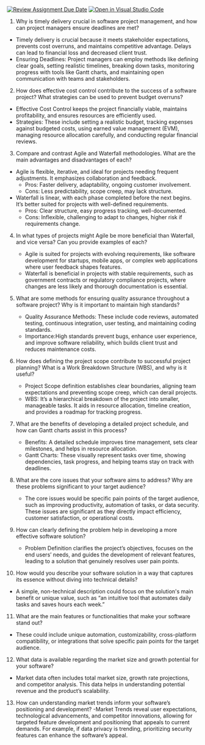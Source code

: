 [![Review Assignment Due Date](https://classroom.github.com/assets/deadline-readme-button-22041afd0340ce965d47ae6ef1cefeee28c7c493a6346c4f15d667ab976d596c.svg)](https://classroom.github.com/a/9pw6JKcu)
[![Open in Visual Studio Code](https://classroom.github.com/assets/open-in-vscode-2e0aaae1b6195c2367325f4f02e2d04e9abb55f0b24a779b69b11b9e10269abc.svg)](https://classroom.github.com/online_ide?assignment_repo_id=17002111&assignment_repo_type=AssignmentRepo)

 1. Why is timely delivery crucial in software project management, and how can project managers ensure deadlines are met?
   - Timely delivery is crucial because it meets stakeholder expectations, prevents cost overruns, and maintains competitive advantage. Delays can lead to financial loss and decreased client trust.
   - Ensuring Deadlines: Project managers can employ methods like defining clear goals, setting realistic timelines, breaking down tasks, monitoring progress with tools like Gantt charts, and maintaining open communication with teams and stakeholders.

 2. How does effective cost control contribute to the success of a software project? What strategies can be used to prevent budget overruns?
   - Effective Cost Control keeps the project financially viable, maintains profitability, and ensures resources are efficiently used.
   - Strategies: These include setting a realistic budget, tracking expenses against budgeted costs, using earned value management (EVM), managing resource allocation carefully, and conducting regular financial reviews.

 3. Compare and contrast Agile and Waterfall methodologies. What are the main advantages and disadvantages of each?
   - Agile is flexible, iterative, and ideal for projects needing frequent adjustments. It emphasizes collaboration and feedback.
      - Pros: Faster delivery, adaptability, ongoing customer involvement.
      - Cons: Less predictability, scope creep, may lack structure.
   - Waterfall is linear, with each phase completed before the next begins. It’s better suited for projects with well-defined requirements.
      - Pros: Clear structure, easy progress tracking, well-documented.
      - Cons: Inflexible, challenging to adapt to changes, higher risk if requirements change.

4. In what types of projects might Agile be more beneficial than Waterfall, and vice versa? Can you provide examples of each?
   - Agile is suited for projects with evolving requirements, like software development for startups, mobile apps, or complex web applications where user feedback shapes features.
   - Waterfall is beneficial in projects with stable requirements, such as government contracts or regulatory compliance projects, where changes are less likely and thorough documentation is essential.

5. What are some methods for ensuring quality assurance throughout a software project? Why is it important to maintain high standards?
   - Quality Assurance Methods: These include code reviews, automated testing, continuous integration, user testing, and maintaining coding standards.
   - Importance:High standards prevent bugs, enhance user experience, and improve software reliability, which builds client trust and reduces maintenance costs.

6. How does defining the project scope contribute to successful project planning? What is a Work Breakdown Structure (WBS), and why is it useful?
   - Project Scope definition establishes clear boundaries, aligning team expectations and preventing scope creep, which can derail projects.
   - WBS: It’s a hierarchical breakdown of the project into smaller, manageable tasks. It aids in resource allocation, timeline creation, and provides a roadmap for tracking progress.

7. What are the benefits of developing a detailed project schedule, and how can Gantt charts assist in this process?
   - Benefits: A detailed schedule improves time management, sets clear milestones, and helps in resource allocation.
   - Gantt Charts: These visually represent tasks over time, showing dependencies, task progress, and helping teams stay on track with deadlines.

8. What are the core issues that your software aims to address? Why are these problems significant to your target audience?
   - The core issues would be specific pain points of the target audience, such as improving productivity, automation of tasks, or data security. These issues are significant as they directly impact efficiency, customer satisfaction, or operational costs.

9. How can clearly defining the problem help in developing a more effective software solution?
   - Problem Definition clarifies the project’s objectives, focuses on the end users’ needs, and guides the development of relevant features, leading to a solution that genuinely resolves user pain points.

10. How would you describe your software solution in a way that captures its essence without diving into technical details?
   - A simple, non-technical description could focus on the solution's main benefit or unique value, such as “an intuitive tool that automates daily tasks and saves hours each week.”

11. What are the main features or functionalities that make your software stand out?
   - These could include unique automation, customizability, cross-platform compatibility, or integrations that solve specific pain points for the target audience.

12. What data is available regarding the market size and growth potential for your software?
   - Market data often includes total market size, growth rate projections, and competitor analysis. This data helps in understanding potential revenue and the product’s scalability.

13. How can understanding market trends inform your software’s positioning and development?
   -Market Trends reveal user expectations, technological advancements, and competitor innovations, allowing for targeted feature development and positioning that appeals to current demands. For example, if data privacy is trending, prioritizing security features can enhance the software’s appeal.
